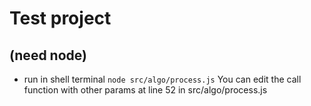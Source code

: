 # Test project

## (need node)

- run in shell terminal `node src/algo/process.js`
  You can edit the call function with other params at line 52 in src/algo/process.js
